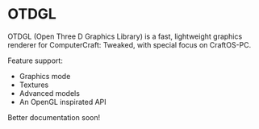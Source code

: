 # OTDGL

OTDGL (Open Three D Graphics Library) is a fast, lightweight graphics renderer for ComputerCraft: Tweaked, with special focus on CraftOS-PC.

Feature support:

- Graphics mode
- Textures
- Advanced models
- An OpenGL inspirated API

Better documentation soon!
